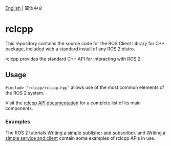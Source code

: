[English](./README.md) | 简体中文

# rclcpp

This repository contains the source code for the ROS Client Library for C++ package, included with a standard install of any ROS 2 distro.

rclcpp provides the standard C++ API for interacting with ROS 2.

## Usage

`#include "rclcpp/rclcpp.hpp"` allows use of the most common elements of the ROS 2 system.

Visit the [rclcpp API documentation](http://docs.ros2.org/foxy/api/rclcpp/) for a complete list of its main components.

### Examples

The ROS 2 tutorials [Writing a simple publisher and subscriber](https://docs.ros.org/en/foxy/Tutorials/Writing-A-Simple-Cpp-Publisher-And-Subscriber.html).
and [Writing a simple service and client](https://docs.ros.org/en/foxy/Tutorials/Writing-A-Simple-Cpp-Service-And-Client.html)
contain some examples of rclcpp APIs in use.
